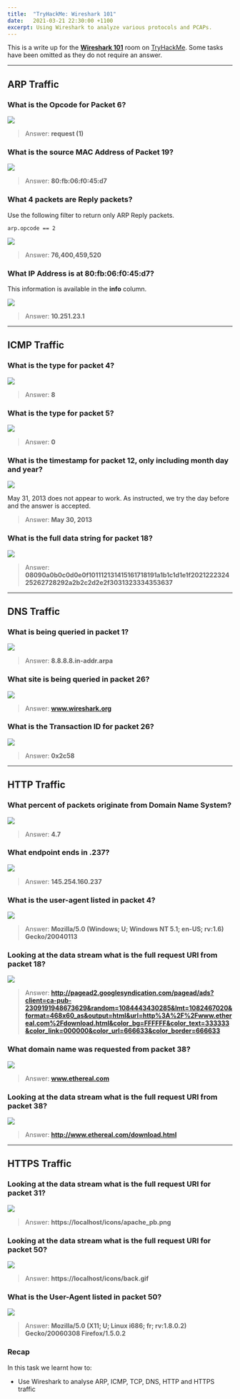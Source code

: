 ```yaml
---
title:  "TryHackMe: Wireshark 101"
date:   2021-03-21 22:30:00 +1100
excerpt: Using Wireshark to analyze various protocols and PCAPs. 
---
```


This is a write up for the [**Wireshark 101**](https://tryhackme.com/room/wireshark) room on [TryHackMe](https://tryhackme.com). Some tasks have been omitted as they do not require an answer.

***

## ARP Traffic

### What is the Opcode for Packet 6?

<img src="{{ site.baseurl }}/assets/images/2021-03-21-wireshark/01-opcode.jpg">

> Answer: **request (1)**

### What is the source MAC Address of Packet 19?

<img src="{{ site.baseurl }}/assets/images/2021-03-21-wireshark/02-mac.jpg">

> Answer: **80:fb:06:f0:45:d7**

### What 4 packets are Reply packets?

Use the following filter to return only ARP Reply packets.

```
arp.opcode == 2
```

<img src="{{ site.baseurl }}/assets/images/2021-03-21-wireshark/03-arp.jpg">

> Answer: **76,400,459,520**

### What IP Address is at 80:fb:06:f0:45:d7?

This information is available in the **info** column.

<img src="{{ site.baseurl }}/assets/images/2021-03-21-wireshark/04-ip.jpg">

> Answer: **10.251.23.1**

<hr>

## ICMP Traffic

### What is the type for packet 4?

<img src="{{ site.baseurl }}/assets/images/2021-03-21-wireshark/05-type4.jpg">

> Answer: **8**

### What is the type for packet 5?

<img src="{{ site.baseurl }}/assets/images/2021-03-21-wireshark/06-type5.jpg">

> Answer: **0**

### What is the timestamp for packet 12, only including month day and year?

<img src="{{ site.baseurl }}/assets/images/2021-03-21-wireshark/07-date.jpg">

May 31, 2013 does not appear to work. As instructed, we try the day before and the answer is accepted.

> Answer: **May 30, 2013**

### What is the full data string for packet 18?

<img src="{{ site.baseurl }}/assets/images/2021-03-21-wireshark/08-data.jpg">

> Answer: **08090a0b0c0d0e0f101112131415161718191a1b1c1d1e1f202122232425262728292a2b2c2d2e2f3031323334353637**

<hr>

## DNS Traffic

### What is being queried in packet 1?

<img src="{{ site.baseurl }}/assets/images/2021-03-21-wireshark/09-query.jpg">

> Answer: **8.8.8.8.in-addr.arpa**

### What site is being queried in packet 26?

<img src="{{ site.baseurl }}/assets/images/2021-03-21-wireshark/10-site.jpg">

> Answer: **www.wireshark.org**

### What is the Transaction ID for packet 26?

<img src="{{ site.baseurl }}/assets/images/2021-03-21-wireshark/11-transaction.jpg">

> Answer: **0x2c58**

<hr>

## HTTP Traffic

### What percent of packets originate from Domain Name System?

<img src="{{ site.baseurl }}/assets/images/2021-03-21-wireshark/12-dnspackets.jpg">

> Answer: **4.7**

### What endpoint ends in .237?

<img src="{{ site.baseurl }}/assets/images/2021-03-21-wireshark/13-ip.jpg">

> Answer: **145.254.160.237**

### What is the user-agent listed in packet 4?

<img src="{{ site.baseurl }}/assets/images/2021-03-21-wireshark/14-ua.jpg">

> Answer: **Mozilla/5.0 (Windows; U; Windows NT 5.1; en-US; rv:1.6) Gecko/20040113**

### Looking at the data stream what is the full request URI from packet 18?

<img src="{{ site.baseurl }}/assets/images/2021-03-21-wireshark/15-uri.jpg">

> Answer: **http://pagead2.googlesyndication.com/pagead/ads?client=ca-pub-2309191948673629&random=1084443430285&lmt=1082467020&format=468x60_as&output=html&url=http%3A%2F%2Fwww.ethereal.com%2Fdownload.html&color_bg=FFFFFF&color_text=333333&color_link=000000&color_url=666633&color_border=666633**

### What domain name was requested from packet 38?

<img src="{{ site.baseurl }}/assets/images/2021-03-21-wireshark/16-domain.jpg">

> Answer: **www.ethereal.com**

### Looking at the data stream what is the full request URI from packet 38?

<img src="{{ site.baseurl }}/assets/images/2021-03-21-wireshark/17-uri.jpg">

> Answer: **http://www.ethereal.com/download.html**

<hr>

## HTTPS Traffic

### Looking at the data stream what is the full request URI for packet 31?

<img src="{{ site.baseurl }}/assets/images/2021-03-21-wireshark/18-uri.jpg">

> Answer: **https://localhost/icons/apache_pb.png**

### Looking at the data stream what is the full request URI for packet 50?

<img src="{{ site.baseurl }}/assets/images/2021-03-21-wireshark/19-uri.jpg">

> Answer: **https://localhost/icons/back.gif**

### What is the User-Agent listed in packet 50?

<img src="{{ site.baseurl }}/assets/images/2021-03-21-wireshark/20-ua.jpg">

> Answer: **Mozilla/5.0 (X11; U; Linux i686; fr; rv:1.8.0.2) Gecko/20060308 Firefox/1.5.0.2**

### Recap

In this task we learnt how to:
 * Use Wireshark to analyse ARP, ICMP, TCP, DNS, HTTP and HTTPS traffic